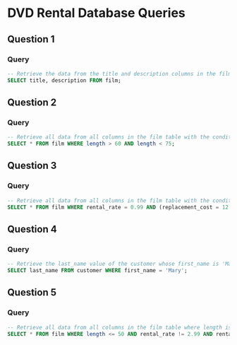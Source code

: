 # DVD Rental Database Queries

## Question 1
### Query
```sql
-- Retrieve the data from the title and description columns in the film table.
SELECT title, description FROM film;
```

## Question 2
### Query
```sql
-- Retrieve all data from all columns in the film table with the condition that the length is greater than 60 AND less than 75.
SELECT * FROM film WHERE length > 60 AND length < 75;
```

## Question 3
### Query
```sql
-- Retrieve all data from all columns in the film table with the conditions rental_rate is 0.99 AND replacement_cost is 12.99 OR 28.99.
SELECT * FROM film WHERE rental_rate = 0.99 AND (replacement_cost = 12.99 OR replacement_cost = 28.99);
```

## Question 4
### Query
```sql
-- Retrieve the last_name value of the customer whose first_name is 'Mary' in the customer table.
SELECT last_name FROM customer WHERE first_name = 'Mary';
```
## Question 5
### Query
```sql
-- Retrieve all data from all columns in the film table where length is not greater than 50 AND rental_rate is not 2.99 or 4.99.
SELECT * FROM film WHERE length <= 50 AND rental_rate != 2.99 AND rental_rate != 4.99;
```